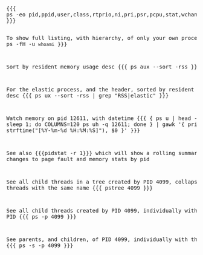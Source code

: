 <div title="ps" creator="YourName" modifier="YourName" created="201406131558" modified="201802070227" tags="bash" changecount="11">
<pre>{{{
ps -eo pid,ppid,user,class,rtprio,ni,pri,psr,pcpu,stat,wchan:14,comm,cmd
}}}

To show full listing, with hierarchy, of only your own processes:
{{{
ps -fH  -u `whoami`
}}}

Sort by resident memory usage desc
{{{
ps aux --sort -rss
}}}

For the elastic process, and the header, sorted by resident memory desc
{{{
 ps ux --sort -rss | grep &quot;RSS\|elastic&quot;
}}}

Watch memory on pid 12611, with datetime
{{{
{ ps u | head -n1; while sleep 1; do COLUMNS=120 ps uh -q 12611; done } |  gawk '{ print strftime(&quot;[%Y-%m-%d %H:%M:%S]&quot;), $0 }'
}}}

See also {{{pidstat -r 1}}} which will show a rolling summary of changes to page fault and memory stats by pid

See all child threads in a tree created by PID 4099, collapsing threads with the same name
{{{
pstree 4099
}}}

See all child threads created by PID 4099, individually with their PID
{{{
ps -p 4099
}}}

See parents, and children, of PID 4099, individually with their PID
{{{
ps -s -p 4099
}}}
</pre>
